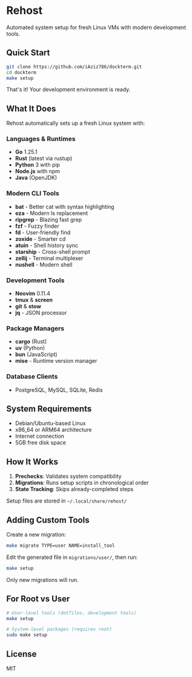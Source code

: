 # Rehost

Automated system setup for fresh Linux VMs with modern development tools.

## Quick Start

```bash
git clone https://github.com/iAziz786/dockterm.git
cd dockterm
make setup
```

That's it! Your development environment is ready.

## What It Does

Rehost automatically sets up a fresh Linux system with:

### Languages & Runtimes
- **Go** 1.25.1
- **Rust** (latest via rustup)
- **Python** 3 with pip
- **Node.js** with npm
- **Java** (OpenJDK)

### Modern CLI Tools
- **bat** - Better cat with syntax highlighting
- **eza** - Modern ls replacement
- **ripgrep** - Blazing fast grep
- **fzf** - Fuzzy finder
- **fd** - User-friendly find
- **zoxide** - Smarter cd
- **atuin** - Shell history sync
- **starship** - Cross-shell prompt
- **zellij** - Terminal multiplexer
- **nushell** - Modern shell

### Development Tools
- **Neovim** 0.11.4
- **tmux** & **screen**
- **git** & **stow**
- **jq** - JSON processor

### Package Managers
- **cargo** (Rust)
- **uv** (Python)
- **bun** (JavaScript)
- **mise** - Runtime version manager

### Database Clients
- PostgreSQL, MySQL, SQLite, Redis

## System Requirements

- Debian/Ubuntu-based Linux
- x86_64 or ARM64 architecture
- Internet connection
- 5GB free disk space

## How It Works

1. **Prechecks**: Validates system compatibility
2. **Migrations**: Runs setup scripts in chronological order
3. **State Tracking**: Skips already-completed steps

Setup files are stored in `~/.local/share/rehost/`

## Adding Custom Tools

Create a new migration:

```bash
make migrate TYPE=user NAME=install_tool
```

Edit the generated file in `migrations/user/`, then run:

```bash
make setup
```

Only new migrations will run.

## For Root vs User

```bash
# User-level tools (dotfiles, development tools)
make setup

# System-level packages (requires root)
sudo make setup
```

## License

MIT